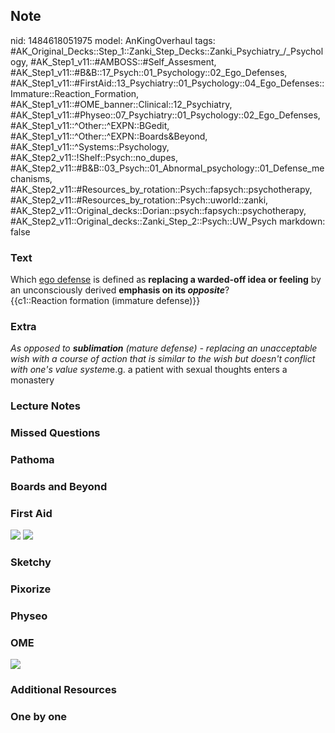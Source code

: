 ## Note
nid: 1484618051975
model: AnKingOverhaul
tags: #AK_Original_Decks::Step_1::Zanki_Step_Decks::Zanki_Psychiatry_/_Psychology, #AK_Step1_v11::#AMBOSS::#Self_Assesment, #AK_Step1_v11::#B&B::17_Psych::01_Psychology::02_Ego_Defenses, #AK_Step1_v11::#FirstAid::13_Psychiatry::01_Psychology::04_Ego_Defenses::Immature::Reaction_Formation, #AK_Step1_v11::#OME_banner::Clinical::12_Psychiatry, #AK_Step1_v11::#Physeo::07_Psychiatry::01_Psychology::02_Ego_Defenses, #AK_Step1_v11::^Other::^EXPN::BGedit, #AK_Step1_v11::^Other::^EXPN::Boards&Beyond, #AK_Step1_v11::^Systems::Psychology, #AK_Step2_v11::!Shelf::Psych::no_dupes, #AK_Step2_v11::#B&B::03_Psych::01_Abnormal_psychology::01_Defense_mechanisms, #AK_Step2_v11::#Resources_by_rotation::Psych::fapsych::psychotherapy, #AK_Step2_v11::#Resources_by_rotation::Psych::uworld::zanki, #AK_Step2_v11::Original_decks::Dorian::psych::fapsych::psychotherapy, #AK_Step2_v11::Original_decks::Zanki_Step_2::Psych::UW_Psych
markdown: false

### Text
<div>
  Which <u>ego defense</u> is defined as <b>replacing a warded-off
  idea or feeling</b> by an unconsciously derived <b>emphasis on
  its <i>opposite</i></b>?
</div>
<div>
  {{c1::Reaction formation (immature defense)}}
</div>

### Extra
<i>As opposed to <b>sublimation</b> (mature defense) - replacing an
unacceptable wish with a course of action that is similar to the
wish but doesn't conflict with one's value system</i>e.g. a patient
with sexual thoughts enters a monastery

### Lecture Notes


### Missed Questions


### Pathoma


### Boards and Beyond


### First Aid
<img src="tmpuPzaHK.png"> <img src="tmphzVZ2s.png">

### Sketchy


### Pixorize


### Physeo


### OME
<div class="ome-widget">
  <a href=
  "https://onlinemeded.org/spa/psychiatry?ref=anki"><img src=
  "_OME_AnkiFlashcards_Topic_2.png"></a>
</div>

### Additional Resources


### One by one


